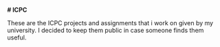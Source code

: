 **# ICPC**

These are the ICPC projects and assignments that i work on given by my university. I decided to keep them public in case someone finds them useful. 
